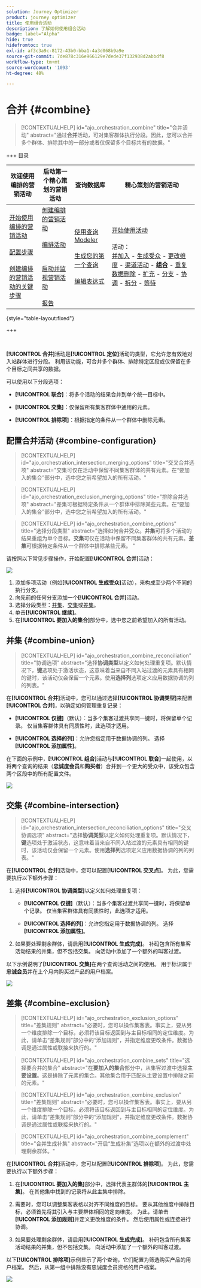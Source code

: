 ```yaml
---
solution: Journey Optimizer
product: journey optimizer
title: 使用组合活动
description: 了解如何使用组合活动
badge: label="Alpha"
hide: true
hidefromtoc: true
exl-id: af3c3a9c-8172-43b0-bba1-4a3d068b9a9e
source-git-commit: 7de878c316e966129e7dede37f132938d2abbdf8
workflow-type: tm+mt
source-wordcount: '1093'
ht-degree: 48%

---
```


# 合并 {#combine}

>[!CONTEXTUALHELP]
>id="ajo_orchestration_combine"
>title="合并活动"
>abstract="通过&#x200B;**合并**&#x200B;活动，可对集客群体执行分段。因此，您可以合并多个群体、排除其中的一部分或者仅保留多个目标共有的数据。"

+++ 目录

| 欢迎使用编排的营销活动 | 启动第一个精心策划的营销活动 | 查询数据库 | 精心策划的营销活动 |
|---|---|---|---|
| [开始使用编排的营销活动](../gs-orchestrated-campaigns.md)<br/><br/>[配置步骤](../configuration-steps.md)<br/><br/>[创建编排的营销活动的关键步骤](../gs-campaign-creation.md) | [创建编排的营销活动](../create-orchestrated-campaign.md)<br/><br/>[编排活动](../orchestrate-activities.md)<br/><br/><br/>[启动并监视营销活动](../start-monitor-campaigns.md)<br/><br/>[报告](../reporting-campaigns.md) | [使用查询Modeler](../orchestrated-rule-builder.md)<br/><br/>[生成您的第一个查询](../build-query.md)<br/><br/>[编辑表达式](../edit-expressions.md) | [开始使用活动](about-activities.md)<br/><br/>活动：<br/>[并加入](and-join.md) - [生成受众](build-audience.md) - [更改维度](change-dimension.md) - [渠道活动](channels.md) - **[组合](combine.md)** - [重复数据删除](deduplication.md) - [扩充](enrichment.md) - [分支](fork.md) - [协调](reconciliation.md) - [拆分](split.md) - [等待](wait.md) |

{style="table-layout:fixed"}

+++

<br/>

**[!UICONTROL 合并]**&#x200B;活动是&#x200B;**[!UICONTROL 定位]**&#x200B;活动的类型，它允许您有效地对入站群体进行分段。 利用该功能，可合并多个群体、排除特定区段或仅保留在多个目标之间共享的数据。

可以使用以下分段选项：

* **[!UICONTROL 联合]**：将多个活动的结果合并到单个统一目标中。

* **[!UICONTROL 交集]**：仅保留所有集客群体中通用的元素。

* **[!UICONTROL 排除项]**：根据指定的条件从一个群体中删除元素。

## 配置合并活动 {#combine-configuration}

>[!CONTEXTUALHELP]
>id="ajo_orchestration_intersection_merging_options"
>title="交叉合并选项"
>abstract="交集可仅在活动中保留不同集客群体的共有元素。在“要加入的集合”部分中，选中您之前希望加入的所有活动。"

>[!CONTEXTUALHELP]
>id="ajo_orchestration_exclusion_merging_options"
>title="排除合并选项"
>abstract="差集可根据特定条件从一个群体中排除某些元素。在“要加入的集合”部分中，选中您之前希望加入的所有活动。"

>[!CONTEXTUALHELP]
>id="ajo_orchestration_combine_options"
>title="选择分段类型"
>abstract="选择如何合并受众。**并集**&#x200B;可将多个活动的结果重组为单个目标。**交集**&#x200B;可仅在活动中保留不同集客群体的共有元素。**差集**&#x200B;可根据特定条件从一个群体中排除某些元素。 "

请按照以下常见步骤操作，开始配置&#x200B;**[!UICONTROL 合并]**&#x200B;活动：

![](../assets/orchestrated-union.png)

1. 添加多项活动（例如&#x200B;**[!UICONTROL 生成受众]**&#x200B;活动），来构成至少两个不同的执行分支。
1. 向先前的任何分支添加一个&#x200B;**[!UICONTROL 合并]**&#x200B;活动。
1. 选择分段类型：[并集](#union)、[交集](#intersection)或[差集](#exclusion)。
1. 单击&#x200B;**[!UICONTROL 继续]**。
1. 在&#x200B;**[!UICONTROL 要加入的集合]**&#x200B;部分中，选中您之前希望加入的所有活动。

## 并集 {#combine-union}

>[!CONTEXTUALHELP]
>id="ajo_orchestration_combine_reconciliation"
>title="协调选项"
>abstract="选择&#x200B;**协调类型**&#x200B;以定义如何处理重复项。默认情况下，**键**&#x200B;选项处于激活状态，这意味着当来自不同入站过渡的元素具有相同的键时，该活动仅会保留一个元素。使用&#x200B;**选择列**&#x200B;选项定义应用数据协调的列的列表。"

在&#x200B;**[!UICONTROL 合并]**&#x200B;活动中，您可以通过选择&#x200B;**[!UICONTROL 协调类型]**&#x200B;来配置&#x200B;**[!UICONTROL 合并]**，以确定如何管理重复记录：

* **[!UICONTROL 仅键]**（默认）：当多个集客过渡共享同一键时，将保留单个记录。 仅当集客群体具有同质性时，此选项才适用。

* **[!UICONTROL 选择的列]**：允许您指定用于数据协调的列。 选择&#x200B;**[!UICONTROL 添加属性]**。

在下面的示例中，**[!UICONTROL 组合]**&#x200B;活动与&#x200B;**[!UICONTROL 联合]**&#x200B;一起使用，以将两个查询的结果（**忠诚度会员**&#x200B;和&#x200B;**购买者**）合并到一个更大的受众中，该受众包含两个区段中的所有配置文件。

![](../assets/orchestrated-union-example.png)

## 交集 {#combine-intersection}

>[!CONTEXTUALHELP]
>id="ajo_orchestration_intersection_reconciliation_options"
>title="交叉协调选项"
>abstract="选择&#x200B;**协调类型**&#x200B;以定义如何处理重复项。默认情况下，**键**&#x200B;选项处于激活状态，这意味着当来自不同入站过渡的元素具有相同的键时，该活动仅会保留一个元素。使用&#x200B;**选择列**&#x200B;选项定义应用数据协调的列的列表。"

在&#x200B;**[!UICONTROL 合并]**&#x200B;活动中，您可以配置&#x200B;**[!UICONTROL 交叉点]**。 为此，您需要执行以下额外步骤：

1. 选择&#x200B;**[!UICONTROL 协调类型]**&#x200B;以定义如何处理重复项：

   * **[!UICONTROL 仅键]**（默认）：当多个集客过渡共享同一键时，将保留单个记录。 仅当集客群体具有同质性时，此选项才适用。

   * **[!UICONTROL 选择的列]**：允许您指定用于数据协调的列。 选择&#x200B;**[!UICONTROL 添加属性]**。

1. 如果要处理剩余群体，请启用&#x200B;**[!UICONTROL 生成完成]**。 补码包含所有集客活动结果的并集，但不包括交集。 向活动中添加了一个额外的叫客过渡。

以下示例说明了&#x200B;**[!UICONTROL 交集]**&#x200B;在两个查询活动之间的使用。 用于标识属于&#x200B;**忠诚会员**&#x200B;并在上个月内购买过产品的用户档案。

![](../assets/orchestrated-intersection-example.png)


## 差集 {#combine-exclusion}

>[!CONTEXTUALHELP]
>id="ajo_orchestration_exclusion_options"
>title="差集规则"
>abstract="必要时，您可以操作集客表。事实上，要从另一个维度排除一个目标，必须将该目标返回到与主目标相同的定位维度。为此，请单击“差集规则”部分中的“添加规则”，并指定维度更改条件。数据协调是通过属性或联接来执行的。"

>[!CONTEXTUALHELP]
>id="ajo_orchestration_combine_sets"
>title="选择要合并的集合"
>abstract="在&#x200B;**要加入的集合**&#x200B;部分中，从集客过渡中选择&#x200B;**主要设置**。这是排除了元素的集合。其他集合用于匹配从主要设置中排除之前的元素。"

>[!CONTEXTUALHELP]
>id="ajo_orchestration_combine_exclusion"
>title="差集规则"
>abstract="必要时，您可以操作集客表。事实上，要从另一个维度排除一个目标，必须将该目标返回到与主目标相同的定位维度。为此，请单击“差集规则”部分中的“添加规则”，并指定维度更改条件。数据协调是通过属性或联接来执行的。"

>[!CONTEXTUALHELP]
>id="ajo_orchestration_combine_complement"
>title="合并生成补集"
>abstract="开启“生成补集”选项以在额外的过渡中处理剩余群体。"

在&#x200B;**[!UICONTROL 合并]**&#x200B;活动中，您可以配置&#x200B;**[!UICONTROL 排除项]**。 为此，您需要执行以下额外步骤：

1. 在&#x200B;**[!UICONTROL 要加入的集]**&#x200B;部分中，选择代表主群体的&#x200B;**[!UICONTROL 主集]**。 在其他集中找到的记录将从此主集中排除。

1. 需要时，您可以调整集客表格以对齐不同维度的目标。 要从其他维度中排除目标，必须首先将其引入与主要群体相同的定向维度。 为此，请单击&#x200B;**[!UICONTROL 添加规则]**&#x200B;并定义更改维度的条件。 然后使用属性或连接进行协调。

1. 如果要处理剩余群体，请启用&#x200B;**[!UICONTROL 生成完成]**。 补码包含所有集客活动结果的并集，但不包括交集。 向活动中添加了一个额外的叫客过渡。

以下&#x200B;**[!UICONTROL 排除项]**&#x200B;示例显示了两个查询，它们配置为筛选购买产品的用户档案。 然后，从第一组中排除没有忠诚度会员资格的用户档案。

![](../assets/orchestrated-exclusion-example.png)

